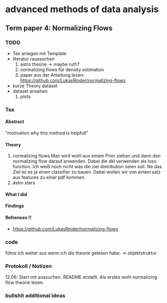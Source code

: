 # advanced methods of data analysis
## Term paper 4: Normalizing Flows

### TODO

* Tex anlegen mit Template
* literatur raussuchen
    1. astro theorie -> maybe ruth?
    2. normalizing flows für density estimation
    3. paper aus der Anleitung lesen: https://github.com/LukasRinder/normalizing-flows
* kurze Theory dataset
* dataset ansehen
    1. plots

### Tex

#### Abstract

"motivation why this method is helpfull"

#### Theory
1. normalizing flows
    Man wird wohl aus einem Prior ziehen und dann den normalizing flow darauf anwenden. Dabei die dkl verwenden als loss function. Ich weiß noch nicht
    was die ziel distribution seien soll. Ne das Ziel ist es ja einen classifier zu bauen. Dabei wollen wir von einem satz aus features zu einer pdf kommen.
2. astro stars

#### What I did

#### Findings

#### Refrences !!

* https://github.com/LukasRinder/normalizing-flows

### code

führe ich weiter aus wenn ich die theorie gelesen habe.
-> objektstruktur


### Protokoll / Notizen

12.06: Start mit aussuchen. README erstellt. Als erstes wohl normalizing flow theorie lesen.

### bullshit additional ideas